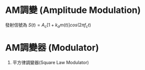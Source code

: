 # AM調變 (Amplitude Modulation)
發射信號為 $S(t)=A_c [1+k_a m(t)]cos(2\pi f_c t)$

# AM調變器 (Modulator)
1. 平方律調變器(Square Law Modulator)
